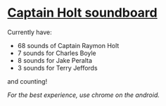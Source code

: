 # [Captain Holt soundboard](https://holt-sounboard.github.io)

Currently have:
- 68 sounds of Captain Raymon Holt
- 7 sounds for Charles Boyle
- 8 sounds for Jake Peralta
- 3 sounds for Terry Jeffords

and counting!

*For the best experience, use chrome on the android.*



<!---
## GitHub help
In order to make new changes, first commit the changes
```
git add .
git commit -m "message"
git push
```

There may be errors with the Keychain Access on the mac


```
git remote add origin https://github.com/holt-soundboard/holt-sound board.github.io.git
git push -u origin master
```
https://www.youtube.com/watch?v=mVnZVw4KJnc

To push all the branches: `git push -u origin master`


-->

